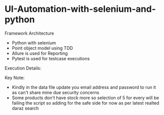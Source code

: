 # UI-Automation-with-selenium-and-python
Framework Architecture
- Python with selenium 
- Point object model using TDD
- Allure is used for Reporting 
- Pytest is used for testcase executions

Execution Details:


Key Note:

- Kindly in the data file update you email address and password to run it as can't share mine due security concerns 
- Some products don't have stock more so selection of 5 for every will be failing the script so adding for the safe side for now as per latest  realted daraz search
